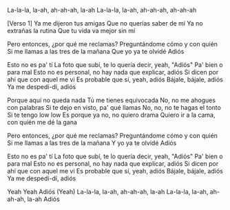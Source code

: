 La-la-la, la-ah, ah-ah-ah, la-ah
La-la-la, la-ah, ah-ah-ah, ah-ah-ah

[Verso 1]
Ya me dijeron tus amigas
Que no querías saber de mí
Ya no extrañas la rutina
Que tu vida va mejor sin mí

Pero entonces, ¿por qué me reclamas?
Preguntándome cómo y con quién
Si me llamas a las tres de la mañana
Que yo ya te olvidé
Adiós

Esto no es pa' tí
La foto que subí, te lo quería decir, yeah, "Adiós"
Pa' bien o para mal
Esto no es personal, no hay nada que explicar, adiós
Si dicen por ahí que con aquel me vi
Es probable que sí, yeah, adiós
Bájale, bájale, adiós
Ya me despedí-dí, adiós

Porque aquí no queda nada
Tú me tienes equivocada
No, no me ahogues con palabras
Si te dejo en visto, pa' qué llamas
No, no, no te hagas el tonto
Si te tengo low low
Es porque ya no, no quiero drama
Quiero ir a la cama, con quién me dé la gana

Pero entonces, ¿por qué me reclamas?
Preguntándome cómo y con quién
Si me llamas a las tres de la mañana
Y yo ya te olvidé
Adiós

Esto no es pa' tí
La foto que subí, te lo quería decir, yeah, "Adiós"
Pa' bien o para mal
Esto no es personal, no hay nada que explicar, adiós
Si dicen por ahí que con aquel me vi
Es probable que sí, yeah, adiós
Bájale, bájale, adiós
Ya me despedí-dí, adiós

Yeah
Yeah
Adiós (Yeah)
La-la-la, la-ah, ah-ah-ah, la-ah
La-la-la, la-ah, ah-ah-ah, la-ah
Adiós